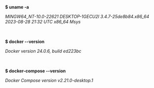 **$ uname -a**

*MINGW64_NT-10.0-22621 DESKTOP-1GECU2I 3.4.7-25de8b84.x86_64 2023-08-28 21:32 UTC x86_64 Msys*
<br>
<br>
<br>

**$ docker --version**

*Docker version 24.0.6, build ed223bc*
<br>
<br>
<br>

**$ docker-compose --version**

*Docker Compose version v2.21.0-desktop.1*

